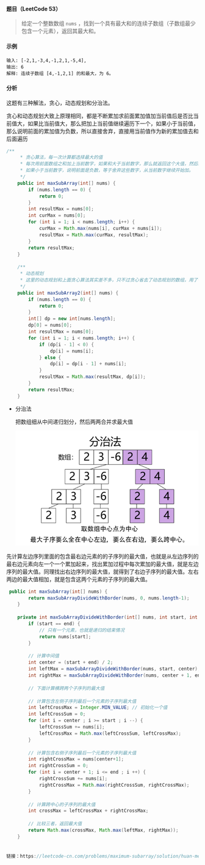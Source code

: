 #### 题目（LeetCode 53）

> 给定一个整数数组 `nums` ，找到一个具有最大和的连续子数组（子数组最少包含一个元素），返回其最大和。

#### 示例

```
输入: [-2,1,-3,4,-1,2,1,-5,4],
输出: 6
解释: 连续子数组 [4,-1,2,1] 的和最大，为 6。
```

#### 分析

这题有三种解法，贪心，动态规划和分治法。

贪心和动态规划大致上原理相同，都是不断累加求前面累加值加当前值后是否比当前值大，如果比当前值大，那么把加上当前值继续遍历下一个，如果小于当前值，那么说明前面的累加值为负数，所以直接舍弃，直接用当前值作为新的累加值去和后面遍历

```java
/**
     * 贪心算法，每一次计算都选择最大的值
     * 每次用前面数组之和加上当前数字，如果和大于当前数字，那么就返回这个大值，然后继续
     * 如果小于当前数字，说明前面是负数，等于舍弃这些数字，从当前数字继续开始加。
     */
    public int maxSubArray(int[] nums) {
        if (nums.length == 0) {
            return 0;
        }
        int resultMax = nums[0];
        int curMax = nums[0];
        for (int i = 1; i < nums.length; i++) {
            curMax = Math.max(nums[i], curMax + nums[i]);
            resultMax = Math.max(curMax, resultMax);
        }
        return resultMax;
    }

    /**
     * 动态规划
     * 这里的动态规划和上面贪心算法其实差不多，只不过贪心省去了动态规划的数组，用了一个curMax来代替
     */
    public int maxSubArray2(int[] nums) {
        if (nums.length == 0) {
            return 0;
        }
        int[] dp = new int[nums.length];
        dp[0] = nums[0];
        int resultMax = nums[0];
        for (int i = 1; i < nums.length; i++) {
            if (dp[i - 1] < 0) {
                dp[i] = nums[i];
            } else {
                dp[i] = dp[i - 1] + nums[i];
            }
            resultMax = Math.max(resultMax, dp[i]);
        }
        return resultMax;
    }

```

- 分治法

  把数组细从中间递归划分，然后两两合并求最大值

  ![](图库/例31.png)

先计算左边序列里面的包含最右边元素的的子序列的最大值，也就是从左边序列的最右边元素向左一个一个累加起来，找出累加过程中每次累加的最大值，就是左边序列的最大值。同理找出右边序列的最大值，就得到了右边子序列的最大值。左右两边的最大值相加，就是包含这两个元素的子序列的最大值。

```java
 public int maxSubArray(int[] nums) {
        return maxSubArrayDivideWithBorder(nums, 0, nums.length-1);
    }

    private int maxSubArrayDivideWithBorder(int[] nums, int start, int end) {
        if (start == end) {
            // 只有一个元素，也就是递归的结束情况
            return nums[start];
        }

        // 计算中间值
        int center = (start + end) / 2;
        int leftMax = maxSubArrayDivideWithBorder(nums, start, center); // 计算左侧子序列最大值
        int rightMax = maxSubArrayDivideWithBorder(nums, center + 1, end); // 计算右侧子序列最大值

        // 下面计算横跨两个子序列的最大值

        // 计算包含左侧子序列最后一个元素的子序列最大值
        int leftCrossMax = Integer.MIN_VALUE; // 初始化一个值
        int leftCrossSum = 0;
        for (int i = center ; i >= start ; i --) {
            leftCrossSum += nums[i];
            leftCrossMax = Math.max(leftCrossSum, leftCrossMax);
        }

        // 计算包含右侧子序列最后一个元素的子序列最大值
        int rightCrossMax = nums[center+1];
        int rightCrossSum = 0;
        for (int i = center + 1; i <= end ; i ++) {
            rightCrossSum += nums[i];
            rightCrossMax = Math.max(rightCrossSum, rightCrossMax);
        }

        // 计算跨中心的子序列的最大值
        int crossMax = leftCrossMax + rightCrossMax;

        // 比较三者，返回最大值
        return Math.max(crossMax, Math.max(leftMax, rightMax));
    }


链接：https://leetcode-cn.com/problems/maximum-subarray/solution/huan-mei-you-nong-
```

